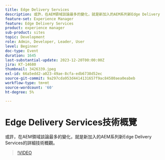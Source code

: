 ```yaml
---
title: Edge Delivery Services
description: 或許，在AEM領域談論最多的變化，就是新加入的AEM系列新Edge Delivery Services的詳細技術概觀。
feature-set: Experience Manager
feature: Edge Delivery Services
product: experience manager
sub-product: sites
topic: Development
role: Admin, Developer, Leader, User
level: Beginner
doc-type: Event
duration: 1645
last-substantial-update: 2023-12-20T00:00:00Z
jira: KT-14680
thumbnail: 3426339.jpeg
exl-id: 66a5edd2-a023-49ae-8cfa-edb6738d52ec
source-git-commit: 9a297cda953d4414131657f9ac84580aea0eabeb
workflow-type: tm+mt
source-wordcount: '60'
ht-degree: 5%

---
```


# Edge Delivery Services技術概覽

或許，在AEM領域談論最多的變化，就是新加入的AEM系列新Edge Delivery Services的詳細技術概觀。

>[!VIDEO](https://video.tv.adobe.com/v/3426339/?learn=on)
